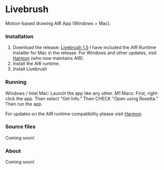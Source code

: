 # Livebrush
 Motion-based drawing AIR App (Windows + Mac).

### Installation
1. Download the release: [Livebrush 1.5](https://github.com/moremeyou/Livebrush/releases/tag/1.5)
I have included the AIR Runtime installer for Mac in the release. For Windows and other updates, visit [Harmon](https://airsdk.harman.com/runtime) (who now maintains AIR). 
2. Install the AIR runtime.
3. Install Livebrush

### Running
Windows / Intel Mac: Launch the app like any other.
M1 Macs: First, right-click the app. Then select "Get Info." Then CHECK "Open using Rosetta." Then run the app.

For updates on the AIR runtime compatibility please visit [Harmon](https://airsdk.harman.com/runtime).

### Source files
Coming soon!

### About
Coming soon!

